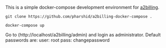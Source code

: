 This is a simple docker-compose development environment for [a2billing](https://github.com/Star2Billing/a2billing/).

`git clone https://github.com/pharshid/a2billing-docker-compose .`

`docker-compose up`

Go to (http://localhost/a2billing/admin) and login as administrator. Default passwords are:
user: root
pass: changepassword
